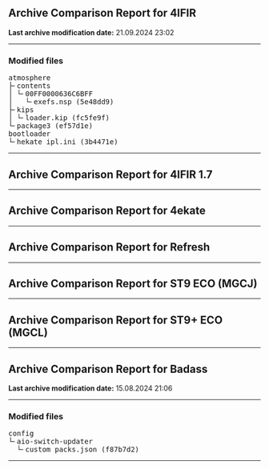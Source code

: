 <h2>Archive Comparison Report for <b>4IFIR</b></h2><b>Last archive modification date:</b> 21.09.2024 23:02<hr>

<h3>Modified files</h3>
<pre>atmosphere
├╴contents
│ └╴00FF0000636C6BFF
│   └╴exefs.nsp (5e48dd9)
├╴kips
│ └╴loader.kip (fc5fe9f)
└╴package3 (ef57d1e)
bootloader
└╴hekate_ipl.ini (3b4471e)
</pre>
<hr>

<h2>Archive Comparison Report for <b>4IFIR 1.7</b></h2><hr>

<h2>Archive Comparison Report for <b>4ekate</b></h2><hr>

<h2>Archive Comparison Report for <b>Refresh</b></h2><hr>

<h2>Archive Comparison Report for <b>ST9 ECO (MGCJ)</b></h2><hr>

<h2>Archive Comparison Report for <b>ST9+ ECO (MGCL)</b></h2><hr>

<h2>Archive Comparison Report for <b>Badass</b></h2><b>Last archive modification date:</b> 15.08.2024 21:06<hr>

<h3>Modified files</h3>
<pre>config
└╴aio-switch-updater
  └╴custom_packs.json (f87b7d2)
</pre>
<hr>

